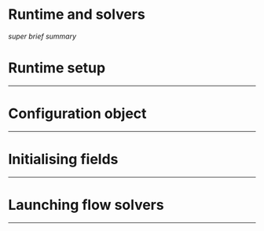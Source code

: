 # Runtime and solvers
*super brief summary*

# Runtime setup
---

# Configuration object
---

# Initialising fields
---

# Launching flow solvers
---